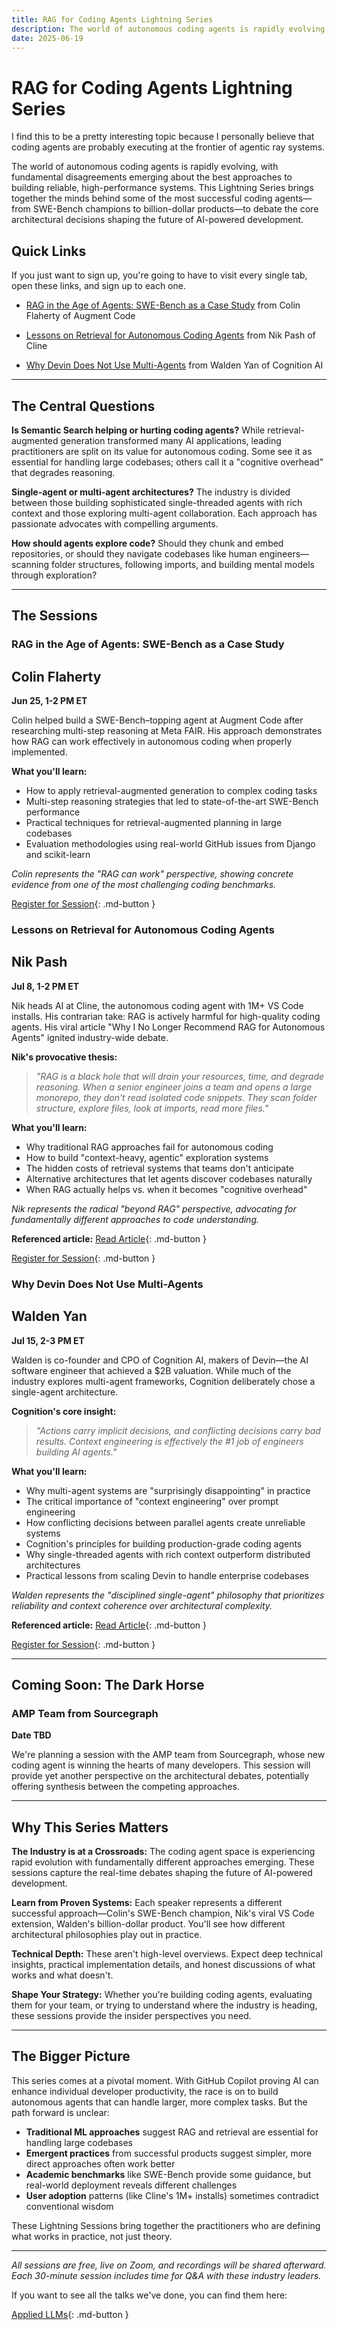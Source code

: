 ```yaml
---
title: RAG for Coding Agents Lightning Series
description: The world of autonomous coding agents is rapidly evolving, with fundamental disagreements emerging about the best approaches to building reliable, high-performance systems. This Lightning Series brings together the minds behind some of the most successful coding agents—from SWE-Bench champions to billion-dollar products—to debate the core architectural decisions shaping the future of AI-powered development.
date: 2025-06-19
---
```


# RAG for Coding Agents Lightning Series

I find this to be a pretty interesting topic because I personally believe that coding agents are probably executing at the frontier of agentic ray systems.

The world of autonomous coding agents is rapidly evolving, with fundamental disagreements emerging about the best approaches to building reliable, high-performance systems. This Lightning Series brings together the minds behind some of the most successful coding agents—from SWE-Bench champions to billion-dollar products—to debate the core architectural decisions shaping the future of AI-powered development.

## Quick Links

If you just want to sign up, you're going to have to visit every single tab, open these links, and sign up to each one.

- [RAG in the Age of Agents: SWE-Bench as a Case Study](https://dub.sh/YR7ts52) from Colin Flaherty of Augment Code

- [Lessons on Retrieval for Autonomous Coding Agents](https://dub.sh/TuJgsU0) from Nik Pash of Cline

- [Why Devin Does Not Use Multi-Agents](https://dub.sh/Ytmh7XJ) from Walden Yan of Cognition AI

---

## The Central Questions

**Is Semantic Search helping or hurting coding agents?** While retrieval-augmented generation transformed many AI applications, leading practitioners are split on its value for autonomous coding. Some see it as essential for handling large codebases; others call it a "cognitive overhead" that degrades reasoning.

**Single-agent or multi-agent architectures?** The industry is divided between those building sophisticated single-threaded agents with rich context and those exploring multi-agent collaboration. Each approach has passionate advocates with compelling arguments.

**How should agents explore code?** Should they chunk and embed repositories, or should they navigate codebases like human engineers—scanning folder structures, following imports, and building mental models through exploration?

<!-- more -->

---

## The Sessions

### RAG in the Age of Agents: SWE-Bench as a Case Study

## Colin Flaherty

**Jun 25, 1-2 PM ET**

Colin helped build a SWE-Bench–topping agent at Augment Code after researching multi-step reasoning at Meta FAIR. His approach demonstrates how RAG can work effectively in autonomous coding when properly implemented.

**What you'll learn:**

- How to apply retrieval-augmented generation to complex coding tasks
- Multi-step reasoning strategies that led to state-of-the-art SWE-Bench performance
- Practical techniques for retrieval-augmented planning in large codebases
- Evaluation methodologies using real-world GitHub issues from Django and scikit-learn

_Colin represents the "RAG can work" perspective, showing concrete evidence from one of the most challenging coding benchmarks._

[Register for Session](https://dub.sh/YR7ts52){: .md-button }

### Lessons on Retrieval for Autonomous Coding Agents

## Nik Pash

**Jul 8, 1-2 PM ET**

Nik heads AI at Cline, the autonomous coding agent with 1M+ VS Code installs. His contrarian take: RAG is actively harmful for high-quality coding agents. His viral article "Why I No Longer Recommend RAG for Autonomous Agents" ignited industry-wide debate.

**Nik's provocative thesis:**

> _"RAG is a black hole that will drain your resources, time, and degrade reasoning. When a senior engineer joins a team and opens a large monorepo, they don't read isolated code snippets. They scan folder structure, explore files, look at imports, read more files."_

**What you'll learn:**

- Why traditional RAG approaches fail for autonomous coding
- How to build "context-heavy, agentic" exploration systems
- The hidden costs of retrieval systems that teams don't anticipate
- Alternative architectures that let agents discover codebases naturally
- When RAG actually helps vs. when it becomes "cognitive overhead"

_Nik represents the radical "beyond RAG" perspective, advocating for fundamentally different approaches to code understanding._

**Referenced article:** [Read Article](https://dub.sh/ixPNtv8){: .md-button }

[Register for Session](https://dub.sh/TuJgsU0){: .md-button }

### Why Devin Does Not Use Multi-Agents

## Walden Yan

**Jul 15, 2-3 PM ET**

Walden is co-founder and CPO of Cognition AI, makers of Devin—the AI software engineer that achieved a $2B valuation. While much of the industry explores multi-agent frameworks, Cognition deliberately chose a single-agent architecture.

**Cognition's core insight:**

> _"Actions carry implicit decisions, and conflicting decisions carry bad results. Context engineering is effectively the #1 job of engineers building AI agents."_

**What you'll learn:**

- Why multi-agent systems are "surprisingly disappointing" in practice
- The critical importance of "context engineering" over prompt engineering
- How conflicting decisions between parallel agents create unreliable systems
- Cognition's principles for building production-grade coding agents
- Why single-threaded agents with rich context outperform distributed architectures
- Practical lessons from scaling Devin to handle enterprise codebases

_Walden represents the "disciplined single-agent" philosophy that prioritizes reliability and context coherence over architectural complexity._

**Referenced article:** [Read Article](https://cognition.ai/blog/dont-build-multi-agents){: .md-button }

[Register for Session](https://dub.sh/Ytmh7XJ){: .md-button }

---

## Coming Soon: The Dark Horse

### AMP Team from Sourcegraph

**Date TBD**

We're planning a session with the AMP team from Sourcegraph, whose new coding agent is winning the hearts of many developers. This session will provide yet another perspective on the architectural debates, potentially offering synthesis between the competing approaches.

---

## Why This Series Matters

**The Industry is at a Crossroads:** The coding agent space is experiencing rapid evolution with fundamentally different approaches emerging. These sessions capture the real-time debates shaping the future of AI-powered development.

**Learn from Proven Systems:** Each speaker represents a different successful approach—Colin's SWE-Bench champion, Nik's viral VS Code extension, Walden's billion-dollar product. You'll see how different architectural philosophies play out in practice.

**Technical Depth:** These aren't high-level overviews. Expect deep technical insights, practical implementation details, and honest discussions of what works and what doesn't.

**Shape Your Strategy:** Whether you're building coding agents, evaluating them for your team, or trying to understand where the industry is heading, these sessions provide the insider perspectives you need.

---

## The Bigger Picture

This series comes at a pivotal moment. With GitHub Copilot proving AI can enhance individual developer productivity, the race is on to build autonomous agents that can handle larger, more complex tasks. But the path forward is unclear:

- **Traditional ML approaches** suggest RAG and retrieval are essential for handling large codebases
- **Emergent practices** from successful products suggest simpler, more direct approaches often work better
- **Academic benchmarks** like SWE-Bench provide some guidance, but real-world deployment reveals different challenges
- **User adoption** patterns (like Cline's 1M+ installs) sometimes contradict conventional wisdom

These Lightning Sessions bring together the practitioners who are defining what works in practice, not just theory.

---

_All sessions are free, live on Zoom, and recordings will be shared afterward. Each 30-minute session includes time for Q&A with these industry leaders._

If you want to see all the talks we've done, you can find them here:

[Applied LLMs](https://maven.com/applied-llms){: .md-button }
